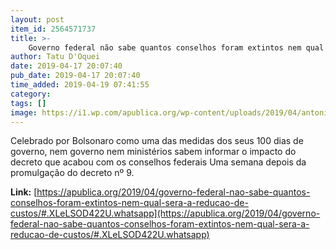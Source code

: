 ```yaml
---
layout: post
item_id: 2564571737
title: >-
    Governo federal não sabe quantos conselhos foram extintos nem qual será a redução de custos
author: Tatu D'Oquei
date: 2019-04-17 20:07:40
pub_date: 2019-04-17 20:07:40
time_added: 2019-04-19 07:41:55
category: 
tags: []
image: https://i1.wp.com/apublica.org/wp-content/uploads/2019/04/antonio-cruz-agencia-brasil.jpg?fit=1140%2C760&ssl=1
---
```


Celebrado por Bolsonaro como uma das medidas dos seus 100 dias de governo, nem governo nem ministérios sabem informar o impacto do decreto que acabou com os conselhos federais Uma semana depois da promulgação do decreto nº 9.

**Link:** [https://apublica.org/2019/04/governo-federal-nao-sabe-quantos-conselhos-foram-extintos-nem-qual-sera-a-reducao-de-custos/#.XLeLSOD422U.whatsapp](https://apublica.org/2019/04/governo-federal-nao-sabe-quantos-conselhos-foram-extintos-nem-qual-sera-a-reducao-de-custos/#.XLeLSOD422U.whatsapp)

